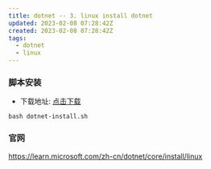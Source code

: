 ```yaml
---
title: dotnet -- 3. linux install dotnet
updated: 2023-02-08 07:28:42Z
created: 2023-02-08 07:28:42Z
tags:
  - dotnet
  - linux
---
```


### 脚本安装

- 下载地址: [点击下载](https://dot.net/v1/dotnet-install.sh)

```shell
bash dotnet-install.sh
```

### 官网
https://learn.microsoft.com/zh-cn/dotnet/core/install/linux